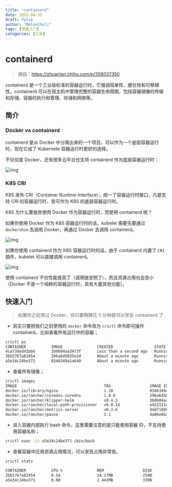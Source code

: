 ```yaml
---
title: "containerd"
date: 2023-04-35
draft: false
author: "MelonCholi"
tags: [快速入门]
categories: [工具]
---
```


# containerd

> 摘自：https://zhuanlan.zhihu.com/p/356037350

containerd 是一个工业级标准的容器运行时，它强调简单性、健壮性和可移植性。containerd 可以在宿主机中管理完整的容器生命周期，包括容器镜像的传输和存储、容器的执行和管理、存储和网络等。

## 简介

### Docker vs containerd

containerd 是从 Docker 中分离出来的一个项目，可以作为一个底层容器运行时，现在它成了 Kubernete 容器运行时更好的选择。

不仅仅是 Docker，还有很多云平台也支持 containerd 作为底层容器运行时：

![img](https://markdown-1303167219.cos.ap-shanghai.myqcloud.com/v2-9c5d921877a12472a32733332624fb9e_1440w.webp)

### K8S CRI

K8S 发布 CRI（Container Runtime Interface），统一了容器运行时接口，凡是支持 CRI 的容器运行时，皆可作为 K8S 的底层容器运行时。

K8S 为什么要放弃使用 Docker 作为容器运行时，而使用 containerd 呢？

如果你使用 Docker 作为 K8S 容器运行时的话，kubelet 需要先要通过 `dockershim` 去调用 Docker，再通过 Docker 去调用 containerd。



![img](https://pic1.zhimg.com/80/v2-a33f47493cfe8214d910367353851ef8_1440w.webp)



如果你使用 containerd 作为 K8S 容器运行时的话，由于 containerd 内置了 `CRI` 插件，kubelet 可以直接调用 containerd。



![img](https://pic2.zhimg.com/80/v2-55b30b651d8ed158ef08b254b11590b5_1440w.webp)



使用 containerd 不仅性能提高了（调用链变短了），而且资源占用也会变小（Docker 不是一个纯粹的容器运行时，具有大量其他功能）。

## 快速入门

> 如果你之前用过 Docker，你只要稍微花 5 分钟就可以学会 containerd 了

- 其实只要把我们之前使用的 `docker` 命令改为 `crictl` 命令即可操作 containerd，比如查看所有运行中的容器；

```bash
crictl ps
CONTAINER           IMAGE               CREATED                  STATE               NAME                ATTEMPT             POD ID
4ca73ded41bb6       3b0b04aa3473f       Less than a second ago   Running             helm                20                  21103f0058872
3bb5767a81954       296a6d5035e2d       About a minute ago       Running             coredns             1                   af887263bd869
a5e34c24be371       0346349a1a640       About a minute ago       Running             nginx               1                   89defc6008501
```

- 查看所有镜像；

```bash
crictl images
IMAGE                                      TAG                 IMAGE ID            SIZE
docker.io/library/nginx                    1.10                0346349a1a640       71.4MB
docker.io/rancher/coredns-coredns          1.8.0               296a6d5035e2d       12.9MB
docker.io/rancher/klipper-helm             v0.4.3              3b0b04aa3473f       50.7MB
docker.io/rancher/local-path-provisioner   v0.0.14             e422121c9c5f9       13.4MB
docker.io/rancher/metrics-server           v0.3.6              9dd718864ce61       10.5MB
docker.io/rancher/pause                    3.1                 da86e6ba6ca19       327kB
```

- 进入容器内部执行 bash 命令，这里需要注意的是只能使用容器 ID，不支持使用容器名称；

```bash
crictl exec -it a5e34c24be371 /bin/bash
```

- 查看容器中应用资源占用情况，可以发现占用非常低。

```bash
crictl stats

CONTAINER           CPU %               MEM                 DISK                INODES
3bb5767a81954       0.54                14.27MB             254B                14
a5e34c24be371       0.00                2.441MB             339B                16
```

